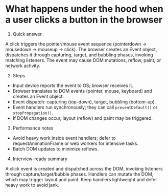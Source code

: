 # What happens under the hood when a user clicks a button in the browser

1. Quick answer

A click triggers the pointer/mouse event sequence (pointerdown → mousedown → mouseup → click). The browser creates an Event object, dispatches it through capturing, target, and bubbling phases, invoking matching listeners. The event may cause DOM mutations, reflow, paint, or network activity.

2. Steps

- Input device reports the event to OS; browser receives it.
- Browser translates to DOM events (pointer, mouse, keyboard) and creates an Event object.
- Event dispatch: capturing (top-down), target, bubbling (bottom-up).
- Event handlers run synchronously; they can call `preventDefault()` or `stopPropagation()`.
- If DOM changes occur, layout (reflow) and paint may be triggered.

3. Performance notes

- Avoid heavy work inside event handlers; defer to requestAnimationFrame or web workers for intensive tasks.
- Batch DOM updates to minimize reflows.

4. Interview-ready summary

A click event is created and dispatched across the DOM, invoking listeners through capture/target/bubble phases. Handlers can mutate the DOM, which may trigger layout and paint. Keep handlers lightweight and defer heavy work to avoid jank.
